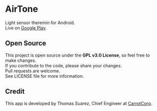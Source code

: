 # AirTone
Light sensor theremin for Android.  
Live on [Google Play](https://play.google.com/store/apps/details?id=com.carrotcorp.airtone).

## Open Source
This project is open source under the **GPL v3.0 License**, so feel free to make changes.  
If you contribute to the code, please share your changes.  
Pull requests are welcome.  
See LICENSE file for more information.

## Credit
This app is developed by Thomas Suarez, Chief Engineer at [CarrotCorp](http://carrotcorp.com).
